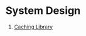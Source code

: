 # System Design
1. [Caching Library](https://github.com/vetkolisanket/ds_algo/blob/master/system_design/hld/caching_library.md)
